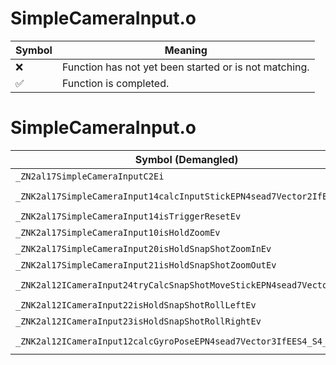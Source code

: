# SimpleCameraInput.o
| Symbol | Meaning 
| ------------- | ------------- 
| :x: | Function has not yet been started or is not matching. 
| :white_check_mark: | Function is completed. 


# SimpleCameraInput.o
| Symbol (Demangled) | Symbol (Mangled) | Decompiled? |
| ------------- |  ------------- | ------------- |
| `_ZN2al17SimpleCameraInputC2Ei` | `al::SimpleCameraInput::SimpleCameraInput(int)` | :white_check_mark: |
| `_ZNK2al17SimpleCameraInput14calcInputStickEPN4sead7Vector2IfEE` | `al::SimpleCameraInput::calcInputStick(sead::Vector2<float> *)const` | :white_check_mark: |
| `_ZNK2al17SimpleCameraInput14isTriggerResetEv` | `al::SimpleCameraInput::isTriggerReset(void)const` | :white_check_mark: |
| `_ZNK2al17SimpleCameraInput10isHoldZoomEv` | `al::SimpleCameraInput::isHoldZoom(void)const` | :white_check_mark: |
| `_ZNK2al17SimpleCameraInput20isHoldSnapShotZoomInEv` | `al::SimpleCameraInput::isHoldSnapShotZoomIn(void)const` | :white_check_mark: |
| `_ZNK2al17SimpleCameraInput21isHoldSnapShotZoomOutEv` | `al::SimpleCameraInput::isHoldSnapShotZoomOut(void)const` | :white_check_mark: |
| `_ZNK2al12ICameraInput24tryCalcSnapShotMoveStickEPN4sead7Vector2IfEE` | `al::ICameraInput::tryCalcSnapShotMoveStick(sead::Vector2<float> *)const` | :white_check_mark: |
| `_ZNK2al12ICameraInput22isHoldSnapShotRollLeftEv` | `al::ICameraInput::isHoldSnapShotRollLeft(void)const` | :white_check_mark: |
| `_ZNK2al12ICameraInput23isHoldSnapShotRollRightEv` | `al::ICameraInput::isHoldSnapShotRollRight(void)const` | :white_check_mark: |
| `_ZNK2al12ICameraInput12calcGyroPoseEPN4sead7Vector3IfEES4_S4_` | `al::ICameraInput::calcGyroPose(sead::Vector3<float> *,sead::Vector3<float> *,sead::Vector3<float> *)const` | :white_check_mark: |
